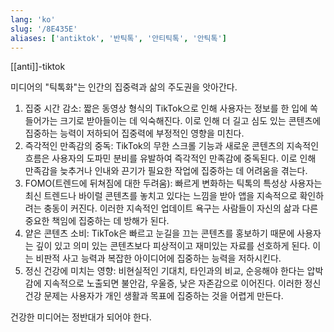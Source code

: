 ```yaml
---
lang: 'ko'
slug: '/8E435E'
aliases: ['antiktok', '반틱톡', '안티틱톡', '안틱톡']
---
```


[[anti]]-tiktok

미디어의 "틱톡화"는 인간의 집중력과 삶의 주도권을 앗아간다.

1. 집중 시간 감소: 짧은 동영상 형식의 TikTok으로 인해 사용자는 정보를 한 입에 쏙 들어가는 크기로 받아들이는 데 익숙해진다. 이로 인해 더 길고 심도 있는 콘텐츠에 집중하는 능력이 저하되어 집중력에 부정적인 영향을 미친다.
2. 즉각적인 만족감의 중독: TikTok의 무한 스크롤 기능과 새로운 콘텐츠의 지속적인 흐름은 사용자의 도파민 분비를 유발하여 즉각적인 만족감에 중독된다. 이로 인해 만족감을 늦추거나 인내와 끈기가 필요한 작업에 집중하는 데 어려움을 겪는다.
3. FOMO(트렌드에 뒤쳐짐에 대한 두려움): 빠르게 변화하는 틱톡의 특성상 사용자는 최신 트렌드나 바이럴 콘텐츠를 놓치고 있다는 느낌을 받아 앱을 지속적으로 확인하려는 충동이 커진다. 이러한 지속적인 업데이트 욕구는 사람들이 자신의 삶과 다른 중요한 책임에 집중하는 데 방해가 된다.
4. 얕은 콘텐츠 소비: TikTok은 빠르고 눈길을 끄는 콘텐츠를 홍보하기 때문에 사용자는 깊이 있고 의미 있는 콘텐츠보다 피상적이고 재미있는 자료를 선호하게 된다. 이는 비판적 사고 능력과 복잡한 아이디어에 집중하는 능력을 저하시킨다.
5. 정신 건강에 미치는 영향: 비현실적인 기대치, 타인과의 비교, 순응해야 한다는 압박감에 지속적으로 노출되면 불안감, 우울증, 낮은 자존감으로 이어진다. 이러한 정신 건강 문제는 사용자가 개인 생활과 목표에 집중하는 것을 어렵게 만든다.

건강한 미디어는 정반대가 되어야 한다.
